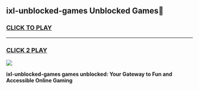 
## ixl-unblocked-games Unblocked Games👋
<h3>
<a href="https://news.freeplayer.one?title=ixl-unblocked-games&ref=16F">CLICK TO PLAY</a></h3>
<hr>

<h3>
<a href="https://news.freeplayer.one?title=ixl-unblocked-games&ref=16F">CLICK 2 PLAY</a>
  
</h3>

<a href="https://news.freeplayer.one?title=ixl-unblocked-games&ref=16F/"><img src="https://clearcache.store/games.png"></a>


**ixl-unblocked-games games unblocked: Your Gateway to Fun and Accessible Online Gaming**
